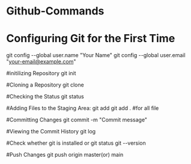 # Github-Commands

# Configuring Git for the First Time

git config --global user.name "Your Name"
git config --global user.email "your-email@example.com"    

#initilizing Repository
git init

#Cloning a Repository
git clone <repository-url>

#Checking the Status
git status

#Adding Files to the Staging Area:
git add <file-name>
git add .  #for all file


#Committing Changes
git commit -m "Commit message"

#Viewing the Commit History
git log

#Check whether git is installed or git status
git --version

#Push Changes
git push origin master(or) main
